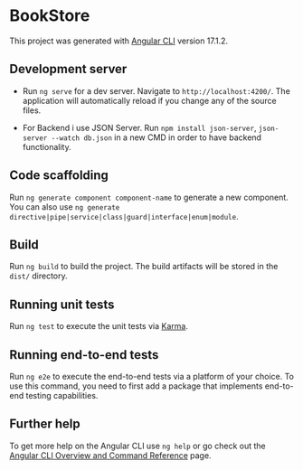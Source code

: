 # BookStore

This project was generated with [Angular CLI](https://github.com/angular/angular-cli) version 17.1.2.

## Development server

* Run `ng serve` for a dev server. Navigate to `http://localhost:4200/`. The application will automatically reload if you change any of the source files.

* For Backend i use JSON Server. Run `npm install json-server`, `json-server --watch db.json` in a new CMD in order to have backend functionality.

## Code scaffolding

Run `ng generate component component-name` to generate a new component. You can also use `ng generate directive|pipe|service|class|guard|interface|enum|module`.

## Build

Run `ng build` to build the project. The build artifacts will be stored in the `dist/` directory.

## Running unit tests

Run `ng test` to execute the unit tests via [Karma](https://karma-runner.github.io).

## Running end-to-end tests

Run `ng e2e` to execute the end-to-end tests via a platform of your choice. To use this command, you need to first add a package that implements end-to-end testing capabilities.

## Further help

To get more help on the Angular CLI use `ng help` or go check out the [Angular CLI Overview and Command Reference](https://angular.io/cli) page.
